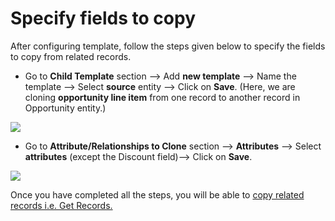# Specify fields to copy

After configuring template, follow the steps given below to specify the fields to copy from related records.

* Go to **Child Template** section --> Add **new template** --> Name the template --> Select **source** entity --> Click on **Save**. (Here, we are cloning **opportunity line item** from one record to another record in Opportunity entity.)

![](../../../.gitbook/assets/Clone3\_2.1.png)

* Go to **Attribute/Relationships to Clone** section --> **Attributes** --> Select **attributes** (except the Discount field)--> Click on **Save**.

![](../../../.gitbook/assets/Clone3\_2.2.png)

Once you have completed all the steps, you will be able to [copy related records i.e. Get Records.](https://docs.inogic.com/click2clone/features/get-records)

